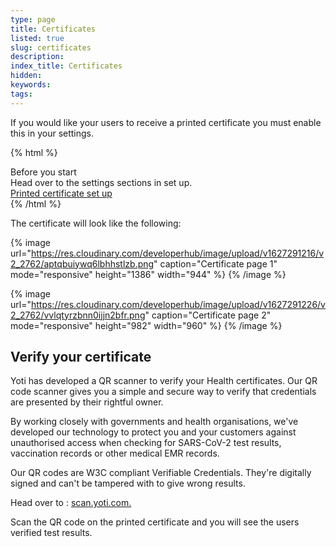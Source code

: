 ```yaml
---
type: page
title: Certificates
listed: true
slug: certificates
description: 
index_title: Certificates
hidden: 
keywords: 
tags: 
---
```


If you would like your users to receive a printed certificate you must enable this in your settings. 

{% html %}
<div class="alert-BYS">
   <div class="alert-title" id="BYS">
      Before you start
   </div>
   <div class="alert-text" >
        Head over to the settings sections in set up. 
   </div>
   <div class="alert-links"> 
      <a href="/health/settings#printed-certificate">Printed certificate set up</a>
   </div>
</div>
{% /html %}

The certificate will look like the following: 

{% image url="https://res.cloudinary.com/developerhub/image/upload/v1627291216/v2_2762/aptqbuiywq6lbhhstlzb.png" caption="Certificate page 1" mode="responsive" height="1386" width="944" %}
{% /image %}

{% image url="https://res.cloudinary.com/developerhub/image/upload/v1627291226/v2_2762/vvlqtyrzbnn0ijjn2bfr.png" caption="Certificate page 2" mode="responsive" height="982" width="960" %}
{% /image %}

## Verify your certificate

Yoti has developed a QR scanner to verify your Health certificates. Our QR code scanner gives you a simple and secure way to verify that credentials are presented by their rightful owner.

By working closely with governments and health organisations, we've developed our technology to protect you and your customers against unauthorised access when checking for SARS-CoV-2 test results, vaccination records or other medical EMR records.

Our QR codes are W3C compliant Verifiable Credentials. They're digitally signed and can't be tampered with to give wrong results.

Head over to : [scan.yoti.com. ](https://scan.yoti.com/)

Scan the QR code on the printed certificate and you will see the users verified test results.